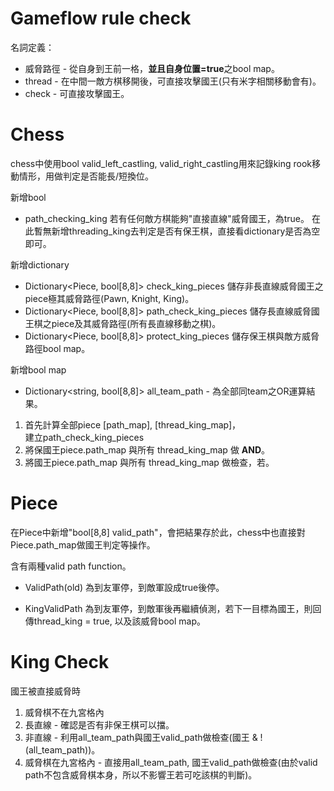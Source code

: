 # Gameflow rule check 

名詞定義：
* 威脅路徑 - 從自身到王前一格，**並且自身位置=true**之bool map。
* thread - 在中間一敵方棋移開後，可直接攻擊國王(只有米字相關移動會有)。
* check - 可直接攻擊國王。


# Chess
chess中使用bool valid_left_castling, valid_right_castling用來記錄king rook移動情形，用做判定是否能長/短換位。

新增bool
* path_checking_king 若有任何敵方棋能夠"直接直線"威脅國王，為true。
在此暫無新增threading_king去判定是否有保王棋，直接看dictionary是否為空即可。

新增dictionary
* Dictionary<Piece, bool[8,8]> check_king_pieces 儲存非長直線威脅國王之piece極其威脅路徑(Pawn, Knight, King)。
* Dictionary<Piece, bool[8,8]> path_check_king_pieces 儲存長直線威脅國王棋之piece及其威脅路徑(所有長直線移動之棋)。
* Dictionary<Piece, bool[8,8]> protect_king_pieces 儲存保王棋與敵方威脅路徑bool map。  

新增bool map
* Dictionary<string, bool[8,8]> all_team_path - 為全部同team之OR運算結果。

1. 首先計算全部piece [path_map], [thread_king_map]，  
建立path_check_king_pieces
2. 將保國王piece.path_map 與所有 thread_king_map 做 **AND**。  
3. 將國王piece.path_map  與所有 thread_king_map 做檢查，若。

# Piece
在Piece中新增"bool[8,8] valid_path"，會把結果存於此，chess中也直接對Piece.path_map做國王判定等操作。

含有兩種valid path function。  

* ValidPath(old) 為到友軍停，到敵軍設成true後停。

* KingValidPath 為到友軍停，到敵軍後再繼續偵測，若下一目標為國王，則回傳thread_king = true, 以及該威脅bool map。


# King Check
國王被直接威脅時
1. 威脅棋不在九宮格內
 1. 長直線 - 確認是否有非保王棋可以擋。
 2. 非直線 - 利用all_team_path與國王valid_path做檢查(國王 & !(all_team_path))。
2. 威脅棋在九宮格內 - 直接用all_team_path, 國王valid_path做檢查(由於valid path不包含威脅棋本身，所以不影響王若可吃該棋的判斷)。